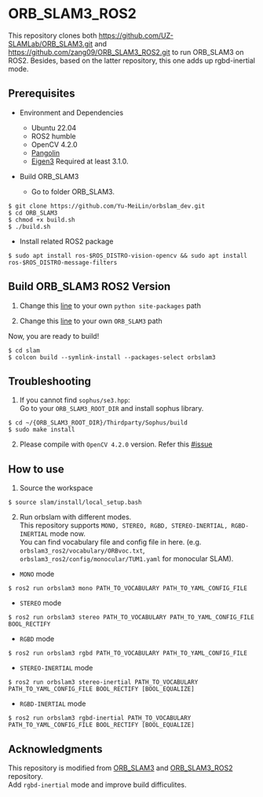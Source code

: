 # ORB_SLAM3_ROS2
This repository clones both https://github.com/UZ-SLAMLab/ORB_SLAM3.git and https://github.com/zang09/ORB_SLAM3_ROS2.git to run ORB_SLAM3 on ROS2. Besides, based on the latter repository, this one adds up rgbd-inertial mode.

## Prerequisites
- Environment and Dependencies
  - Ubuntu 22.04
  - ROS2 humble
  - OpenCV 4.2.0
  - [Pangolin](https://github.com/stevenlovegrove/Pangolin) 
  - [Eigen3](http://eigen.tuxfamily.org) Required at least 3.1.0.

- Build ORB_SLAM3
  - Go to folder ORB_SLAM3.
```
$ git clone https://github.com/Yu-MeiLin/orbslam_dev.git
$ cd ORB_SLAM3
$ chmod +x build.sh
$ ./build.sh
```  

- Install related ROS2 package
```
$ sudo apt install ros-$ROS_DISTRO-vision-opencv && sudo apt install ros-$ROS_DISTRO-message-filters
```

## Build ORB_SLAM3 ROS2 Version
1. Change this [line](https://github.com/Yu-MeiLin/orbslam_dev/blob/4e87b03643b046f67a74c8fc29889ac92566058d/slam/src/orbslam3_ros2/CMakeLists.txt#L7) to your own `python site-packages` path

2. Change this [line](https://github.com/Yu-MeiLin/orbslam_dev/blob/4e87b03643b046f67a74c8fc29889ac92566058d/slam/src/orbslam3_ros2/CMakeModules/FindORB_SLAM3.cmake#L8) to your own `ORB_SLAM3` path

Now, you are ready to build!
```
$ cd slam
$ colcon build --symlink-install --packages-select orbslam3
```

## Troubleshooting
1. If you cannot find `sophus/se3.hpp`:  
Go to your `ORB_SLAM3_ROOT_DIR` and install sophus library.
```
$ cd ~/{ORB_SLAM3_ROOT_DIR}/Thirdparty/Sophus/build
$ sudo make install
```

2. Please compile with `OpenCV 4.2.0` version.
Refer this [#issue](https://github.com/zang09/ORB_SLAM3_ROS2/issues/2#issuecomment-1251850857)

## How to use
1. Source the workspace  
```
$ source slam/install/local_setup.bash
```

2. Run orbslam with different modes.  
This repository supports `MONO, STEREO, RGBD, STEREO-INERTIAL, RGBD-INERTIAL` mode now.  
You can find vocabulary file and config file in here. (e.g. `orbslam3_ros2/vocabulary/ORBvoc.txt`, `orbslam3_ros2/config/monocular/TUM1.yaml` for monocular SLAM).
  - `MONO` mode  
```
$ ros2 run orbslam3 mono PATH_TO_VOCABULARY PATH_TO_YAML_CONFIG_FILE
```
  - `STEREO` mode  
```
$ ros2 run orbslam3 stereo PATH_TO_VOCABULARY PATH_TO_YAML_CONFIG_FILE BOOL_RECTIFY
```
  - `RGBD` mode  
```
$ ros2 run orbslam3 rgbd PATH_TO_VOCABULARY PATH_TO_YAML_CONFIG_FILE
```
  - `STEREO-INERTIAL` mode  
```
$ ros2 run orbslam3 stereo-inertial PATH_TO_VOCABULARY PATH_TO_YAML_CONFIG_FILE BOOL_RECTIFY [BOOL_EQUALIZE]
```
  - `RGBD-INERTIAL` mode  
```
$ ros2 run orbslam3 rgbd-inertial PATH_TO_VOCABULARY PATH_TO_YAML_CONFIG_FILE BOOL_RECTIFY [BOOL_EQUALIZE]
```  
## Acknowledgments
This repository is modified from [ORB_SLAM3](https://github.com/UZ-SLAMLab/ORB_SLAM3.git) and [ORB_SLAM3_ROS2](https://github.com/zang09/ORB_SLAM3_ROS2.git) repository.  
Add `rgbd-inertial` mode and improve build difficulites.
